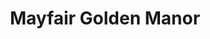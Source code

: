 ---
title: Mayfair Golden Manor
phone: (408) 272-1800
website: 
management: Mayfair Golden Manor Inc.
tags: []
---